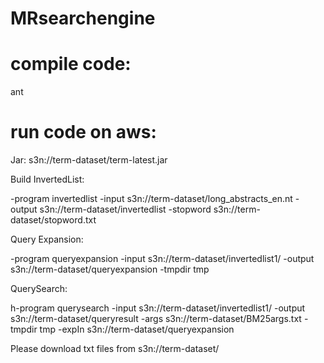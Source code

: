 MRsearchengine
==============

compile code:
============

ant

run code on aws:
=========

Jar: s3n://term-dataset/term-latest.jar

Build InvertedList:


-program invertedlist -input s3n://term-dataset/long_abstracts_en.nt -output s3n://term-dataset/invertedlist -stopword s3n://term-dataset/stopword.txt


Query Expansion:

-program queryexpansion -input s3n://term-dataset/invertedlist1/ -output s3n://term-dataset/queryexpansion -tmpdir tmp


QuerySearch:

h-program querysearch -input s3n://term-dataset/invertedlist1/ -output s3n://term-dataset/queryresult -args s3n://term-dataset/BM25args.txt -tmpdir tmp -expIn s3n://term-dataset/queryexpansion


Please download txt files from s3n://term-dataset/
